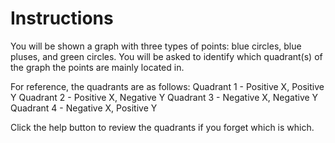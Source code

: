 # Instructions

You will be shown a graph with three types of points: blue circles, blue pluses, and green circles. You will be asked to identify which quadrant(s) of the graph the points are mainly located in.

For reference, the quadrants are as follows:
Quadrant 1 - Positive X, Positive Y
Quadrant 2 - Positive X, Negative Y
Quadrant 3 - Negative X, Negative Y
Quadrant 4 - Negative X, Positive Y

Click the help button to review the quadrants if you forget which is which.